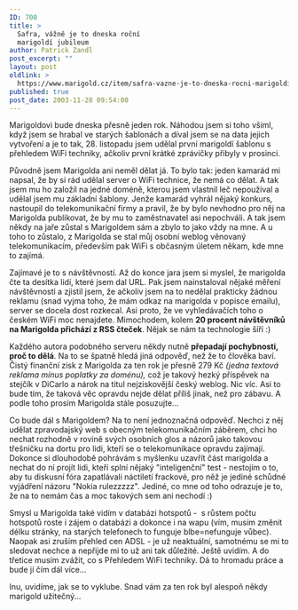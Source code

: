 ```yaml
---
ID: 700
title: >
  Safra, vážně je to dneska roční
  marigoldí jubileum
author: Patrick Zandl
post_excerpt: ""
layout: post
oldlink: >
  https://www.marigold.cz/item/safra-vazne-je-to-dneska-rocni-marigoldi-jubileum
published: true
post_date: 2003-11-28 09:54:00
---
```

<p>
Marigoldovi bude dneska přesně jeden rok. Náhodou jsem si toho všiml, když jsem se hrabal ve starých šablonách a díval jsem se na data jejich vytvoření a je to tak, 28. listopadu jsem udělal první marigoldí šablonu s přehledem WiFi techniky, ačkoliv první krátké zprávičky přibyly v prosinci. </p>

<p>
Původně jsem Marigolda ani neměl dělat já. To bylo tak: jeden kamarád mi napsal, že by si rád udělal server o WiFi technice, že nemá co dělat. A tak jsem mu ho založil na jedné doméně, kterou jsem vlastnil leč nepoužíval a udělal jsem mu základní šablony. Jenže kamarád vyhrál nějaký konkurs, nastoupil do telekomunikační firmy a pravil, že by bylo nevhodno pro něj na Marigolda publikovat, že by mu to zaměstnavatel asi nepochváli. A tak jsem někdy na jaře zůstal s Marigoldem sám a zbylo to jako vždy na mne. A u toho to zůstalo, z Marigolda se stal můj osobní weblog věnovaný telekomunikacím, především pak WiFi s občasným úletem někam, kde mne to zajímá. </p>

<p>
Zajímavé je to s návštěvností. Až do konce jara jsem si myslel, že marigolda čte ta desítka lidí, které jsem dal URL. Pak jsem nainstaloval nějaké měření návštěvnosti a zjistil jsem, že ačkoliv jsem na to nedělal prakticky žádnou reklamu (snad vyjma toho, že mám odkaz na marigolda v popisce emailu), server se docela dost rozkecal. Asi proto, že ve vyhledávačích toho o českém WiFi moc nenajdete. Mimochodem, kolem <STRONG>20 procent návštěvníků na Marigolda přichází z RSS čteček</STRONG>. Nějak se nám ta technologie šíří :)</p>

<p>
Každého autora podobného serveru někdy nutně <STRONG>přepadají pochybnosti, proč to dělá</STRONG>. Na to se špatně hledá jiná odpověď, než že to člověka baví. Čistý finanční zisk z Marigolda za ten rok je přesně 279 Kč <EM>(jedna textová reklama mínus poplatky za doménu),</EM> což je takový hezký příspěvek na stejčík v DiCarlo a nárok na titul nejziskovější český weblog. Nic víc. Asi to bude tím, že taková věc opravdu nejde dělat příliš jinak, než pro zábavu. A podle toho prosím Marigolda stále posuzujte...</p>

<p>
Co bude dál s Marigoldem? Na to není jednoznačná odpověď. Nechci z něj udělat zpravodajský web s obecným telekomunikačním záběrem, chci ho nechat rozhodně v rovině svých osobních glos a názorů jako takovou třešničku na dortu pro lidi, kteří se o telekomunikace opravdu zajímají. Dokonce si dlouhodobě pohrávám s myšlenku uzavřít část marigolda a nechat do ní projít lidi, kteří splní nějaký "inteligenční" test - nestojím o to, aby tu diskusní fóra zapatlávali náctiletí frackové, pro něž je jediné schůdné vyjádření názoru "Nokia rulezzzzz". Jediné, co mne od toho odrazuje je to, že na to nemám čas a moc takových sem ani nechodí :)</p>

<p>
Smysl u Marigolda také vidím v databázi hotspotů -&#160; s růstem počtu hotspotů roste i zájem o databázi a dokonce i na wapu (vím, musím změnit délku stránky, na starých telefonech to funguje blbe=nefunguje vůbec). Naopak asi zruším přehled cen ADSL - je už neaktuální, samotnému se mi to sledovat nechce a nepřijde mi to už ani tak důležité. Ještě uvidím. A do třetice musím zvážit, co s Přehledem WiFi techniky. Dá to hromadu práce a bude jí čím dál více...</p>

<p>
Inu, uvidíme, jak se to vyklube. Snad vám za ten rok byl alespoň někdy marigold užitečný...</p>
